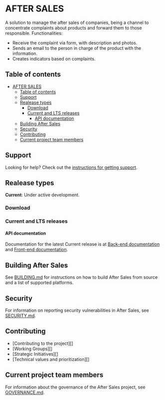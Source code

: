 # AFTER SALES 

A solution to manage the after sales of companies, being a channel to concentrate complaints about products and forward them to those responsible.
Functionalities:
- Receive the complaint via form, with description and photos.
- Sends an email to the person in charge of the product with the information.
- Creates indicators based on complaints.


## Table of contents

- [AFTER SALES](#after-sales)
  - [Table of contents](#table-of-contents)
  - [Support](#support)
  - [Realease types](#realease-types)
    - [Download](#download)
    - [Current and LTS releases](#current-and-lts-releases)
      - [API documentation](#api-documentation)
  - [Building After Sales](#building-after-sales)
  - [Security](#security)
  - [Contributing](#contributing)
  - [Current project team members](#current-project-team-members)

## Support

Looking for help? Check out the
[instructions for getting support](.github/SUPPORT.md).

## Realease types

**Current**: Under active development.

### Download

### Current and LTS releases

#### API documentation

Documentation for the latest Current release is at [Back-end documentation](#backend-documentation) and [Front-end documentation](#frontend-documentation).

## Building After Sales

See [BUILDING.md](BUILDING.md) for instructions on how to build After Sales from
source and a list of supported platforms.

## Security

For information on reporting security vulnerabilities in After Sales, see
[SECURITY.md](./SECURITY.md).

## Contributing 

* [Contributing to the project][]
* [Working Groups][]
* [Strategic Initiatives][]
* [Technical values and prioritization][]

## Current project team members

For information about the governance of the After Sales project, see
[GOVERNANCE.md](./GOVERNANCE.md).
